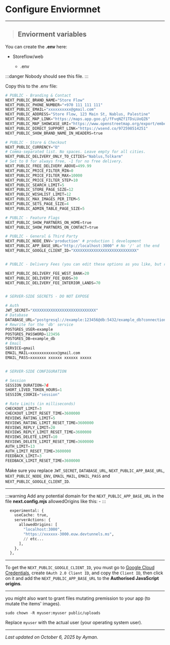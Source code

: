 # Configure Enviormnet

---

> ## Enviorment variables

You can create the **.env** here:

- Storeflow/web

  - .env

:::danger
Nobody should see this file.
:::

Copy this to the .env file:

```python
# PUBLIC - Branding & Contact
NEXT_PUBLIC_BRAND_NAME="Store Flow"
NEXT_PUBLIC_PHONE_NUMBER="+970 111 111 111"
NEXT_PUBLIC_EMAIL="xxxxxxxxxx@gmail.com"
NEXT_PUBLIC_ADDRESS="Store Flow, 123 Main St, Nablus, Palestine"
NEXT_PUBLIC_MAP_LINK="https://maps.app.goo.gl/fFvqNZf1TDsLUoQZ6"
NEXT_PUBLIC_MAP_SHOWCASE_URI="https://www.openstreetmap.org/export/embed.html?bbox=35.25061279535294%2C32.22571954584364%2C35.25491505861283%2C32.22780248703342&amp;layer=mapnik&amp;marker=32.22676102240543%2C35.25276392698288"
NEXT_PUBLIC_DIRECT_SUPPORT_LINK="https://wsend.co/972598514251"
NEXT_PUBLIC_SHOW_BRAND_NAME_IN_HEADERS=true

# PUBLIC - Store & Checkout
NEXT_PUBLIC_CURRENCY="₪"
# Comma-separated list. No spaces. Leave empty for all cities.
NEXT_PUBLIC_DELIVERY_ONLY_TO_CITIES="Nablus,Tolkarm"
# Set to 0 for always free, -1 for no free delivery.
NEXT_PUBLIC_FREE_DELIVERY_ABOVE=499.99
NEXT_PUBLIC_PRICE_FILTER_MIN=0
NEXT_PUBLIC_PRICE_FILTER_MAX=10000
NEXT_PUBLIC_PRICE_FILTER_STEP=10
NEXT_PUBLIC_SEARCH_LIMIT=5
NEXT_PUBLIC_STORE_PAGE_SIZE=12
NEXT_PUBLIC_WISHLIST_LIMIT=12
NEXT_PUBLIC_MAX_IMAGES_PER_ITEM=5
NEXT_PUBLIC_SETS_PAGE_SIZE=4
NEXT_PUBLIC_ADMIN_TABLE_PAGE_SIZE=5

# PUBLIC - Feature Flags
NEXT_PUBLIC_SHOW_PARTNERS_ON_HOME=true
NEXT_PUBLIC_SHOW_PARTNERS_ON_CONTACT=true

# PUBLIC - General & Third Party
NEXT_PUBLIC_NODE_ENV='production' # production | development
NEXT_PUBLIC_APP_BASE_URL="http://localhost:3000" # No '/' at the end
NEXT_PUBLIC_GOOGLE_CLIENT_ID="XXXXXXXXXXXXXXXXXXXXXXXXXXXX"


# PUBLIC - Delivery Fees (you can edit these options as you like, but remember to check DELIVERY_FEES in config.js and language)

NEXT_PUBLIC_DELIVERY_FEE_WEST_BANK=20
NEXT_PUBLIC_DELIVERY_FEE_QUDS=30
NEXT_PUBLIC_DELIVERY_FEE_INTERIOR_LANDS=70


# SERVER-SIDE SECRETS - DO NOT EXPOSE

# Auth
JWT_SECRET="XXXXXXXXXXXXXXXXXXXXXXXXXXXX"
# Database
DATABASE_URL="postgresql://example:123456@db:5432/example_db?connection_limit=1&connect_timeout=30&keepalives_idle=30"
# Rewrite for the 'db' service
POSTGRES_USER=example
POSTGRES_PASSWORD=123456
POSTGRES_DB=example_db
# Email
SERVICE=gmail
EMAIL_MAIL=xxxxxxxxxxxx@gmail.com
EMAIL_PASS=xxxxxxx xxxxxx xxxxxx xxxxx


# SERVER-SIDE CONFIGURATION

# Session
SESSION_DURATION=7d
SHORT_LIVED_TOKEN_HOURS=1
SESSION_COOKIE="session"

# Rate Limits (in milliseconds)
CHECKOUT_LIMIT=3
CHECKOUT_LIMIT_RESET_TIME=3600000
REVIEWS_RATING_LIMIT=5
REVIEWS_RATING_LIMIT_RESET_TIME=3600000
REVIEWS_REPLY_LIMIT=20
REVIEWS_REPLY_LIMIT_RESET_TIME=3600000
REVIEWS_DELETE_LIMIT=10
REVIEWS_DELETE_LIMIT_RESET_TIME=3600000
AUTH_LIMIT=13
AUTH_LIMIT_RESET_TIME=3600000
FEEDBACK_LIMIT=3
FEEDBACK_LIMIT_RESET_TIME=3600000
```

Make sure you replace `JWT_SECRET`, `DATABASE_URL`, `NEXT_PUBLIC_APP_BASE_URL`, `NEXT_PUBLIC_NODE_ENV`, `EMAIL_MAIL`, `EMAIL_PASS` and `NEXT_PUBLIC_GOOGLE_CLIENT_ID`.

---

:::warning
Add any potential domain for the `NEXT_PUBLIC_APP_BASE_URL` in the file **next.config.mjs** allowedOrigins like this: -
:::

```py
  experimental: {
    useCache: true,
    serverActions: {
      allowedOrigins: [
        "localhost:3000",
        "https://xxxxxx-3000.euw.devtunnels.ms",
        // etc...
      ],
    },
  },
```

---

To get the `NEXT_PUBLIC_GOOGLE_CLIENT_ID`, you must go to [Google Cloud Credentials](https://console.cloud.google.com/apis/credentials), create `OAuth 2.0 Client ID`, and copy the `Client ID`, then click on it and add the `NEXT_PUBLIC_APP_BASE_URL` to the **Authorised JavaScript origins**.

---

<!-- > ## Deploy schemas

Connect the app to the database and initialize the schemas:-

Open your terminal and run these.

```
npm run prisma:init
npm run prisma:migrate:dev-reset
npm run prisma:push
```

```
npm run dev
OR
npm run prisma:generate
``` -->

you might also want to grant files mutating premission to your app (to mutate the items' images).

```
sudo chown -R myuser:myuser public/uploads
```

Replace `myuser` with the actual user (your operating system user).

---

_Last updated on October 6, 2025 by Ayman._
